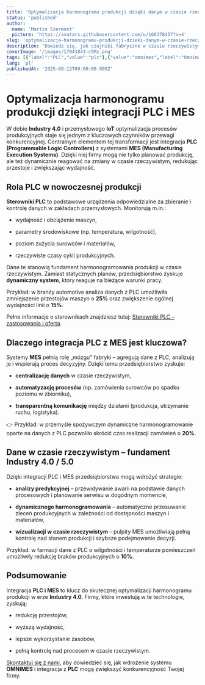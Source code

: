 ```yaml
---
title: 'Optymalizacja harmonogramu produkcji dzięki danym w czasie rzeczywistym z PLC'
status: 'published'
author:
  name: 'Martin Szerment'
  picture: 'https://avatars.githubusercontent.com/u/166378457?v=4'
slug: 'optymalizacja-harmonogramu-produkcji-dzieki-danym-w-czasie-rzeczywistym-z-czujnikow-fabrycznych'
description: 'Dowiedz się, jak czujniki fabryczne w czasie rzeczywistym mogą poprawić harmonogramowanie produkcji i zwiększyć efektywność.'
coverImage: '/images/17041843-c5Mz.png'
tags: [{"label":"PLC","value":"plc"},{"value":"omnimes","label":"Omnimes"},{"value":"industry40","label":"Industry 4.0"},{"value":"Industry 5.0","label":"Industry 5.0"}]
lang: 'pl'
publishedAt: '2025-08-12T09:00:00.000Z'
---
```


# Optymalizacja harmonogramu produkcji dzięki integracji PLC i MES

W dobie **Industry 4.0** i przemysłowego **IoT** optymalizacja procesów produkcyjnych staje się jednym z kluczowych czynników przewagi konkurencyjnej. Centralnym elementem tej transformacji jest integracja **PLC (Programmable Logic Controllers)** z systemami **MES (Manufacturing Execution Systems)**. Dzięki niej firmy mogą nie tylko planować produkcję, ale też dynamicznie reagować na zmiany w czasie rzeczywistym, redukując przestoje i zwiększając wydajność.

## Rola PLC w nowoczesnej produkcji

**Sterowniki PLC** to podstawowe urządzenia odpowiedzialne za zbieranie i kontrolę danych w zakładach przemysłowych. Monitorują m.in.:

- wydajność i obciążenie maszyn,

- parametry środowiskowe (np. temperatura, wilgotność),

- poziom zużycia surowców i materiałów,

- rzeczywiste czasy cykli produkcyjnych.

Dane te stanowią fundament harmonogramowania produkcji w czasie rzeczywistym. Zamiast statycznych planów, przedsiębiorstwo zyskuje **dynamiczny system**, który reaguje na bieżące warunki pracy.

Przykład: w branży automotive analiza danych z PLC umożliwiła zmniejszenie przestojów maszyn o **25%** oraz zwiększenie ogólnej wydajności linii o **15%**.

Pełne informacje o sterownikach znajdziesz tutaj: [Sterowniki PLC – zastosowania i oferta](https://www.multiprojekt.pl/sterowanie/sterowniki-plc/?utm_source=chatgpt.com).

## Dlaczego integracja PLC z MES jest kluczowa?

Systemy **MES** pełnią rolę „mózgu” fabryki – agregują dane z PLC, analizują je i wspierają proces decyzyjny. Dzięki temu przedsiębiorstwo zyskuje:

- **centralizację danych** w czasie rzeczywistym,

- **automatyzację procesów** (np. zamówienia surowców po spadku poziomu w zbiorniku),

- **transparentną komunikację** między działami (produkcja, utrzymanie ruchu, logistyka).

👉 Przykład: w przemyśle spożywczym dynamiczne harmonogramowanie oparte na danych z PLC pozwoliło skrócić czas realizacji zamówień o **20%**.

## Dane w czasie rzeczywistym – fundament Industry 4.0 / 5.0

Dzięki integracji PLC i MES przedsiębiorstwa mogą wdrożyć strategie:

- **analizy predykcyjnej** – przewidywanie awarii na podstawie danych procesowych i planowanie serwisu w dogodnym momencie,

- **dynamicznego harmonogramowania** – automatyczne przesuwanie zleceń produkcyjnych w zależności od dostępności maszyn i materiałów,

- **wizualizacji w czasie rzeczywistym** – pulpity MES umożliwiają pełną kontrolę nad stanem produkcji i szybsze podejmowanie decyzji.

Przykład: w farmacji dane z PLC o wilgotności i temperaturze pomieszczeń umożliwiły redukcję braków produkcyjnych o **10%**.

## Podsumowanie

Integracja **PLC i MES** to klucz do skutecznej optymalizacji harmonogramu produkcji w erze **Industry 4.0**. Firmy, które inwestują w te technologie, zyskują:

- redukcję przestojów,

- wyższą wydajność,

- lepsze wykorzystanie zasobów,

- pełną kontrolę nad procesem w czasie rzeczywistym.

[Skontaktuj się z nami](https://www.omnimes.com?utm_source=chatgpt.com), aby dowiedzieć się, jak wdrożenie systemu **OMNIMES** i integracja z **PLC** mogą zwiększyć konkurencyjność Twojej firmy.